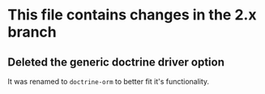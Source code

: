 # This file contains changes in the 2.x branch

## Deleted the generic doctrine driver option

It was renamed to `doctrine-orm` to better fit it's functionality.
